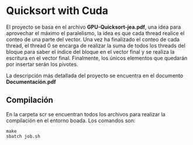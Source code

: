 # Quicksort with Cuda
El proyecto se basa en el archivo **GPU-Quicksort-jea.pdf**, una idea para aprovechar el máximo el paralelismo, la idea es que cada thread realice el conteo de una parte del vector. Una vez ha finalizado el conteo de cada thread, el thread 0 se encarga de realizar la suma de todos los threads del bloque para saber el índice del bloque en el vector final y se realiza la escritura en el vector final. Finalmente, los únicos elementos que quedarán por insertar serán los pivotes.

La descripción más detallada del proyecto se encuentra en el documento **Documentación.pdf**

## Compilación 
En la carpeta scr se encuentran todos los archivos para realizar la compilación en el entorno boada. Los comandos son:
```
make
sbatch job.sh
```
